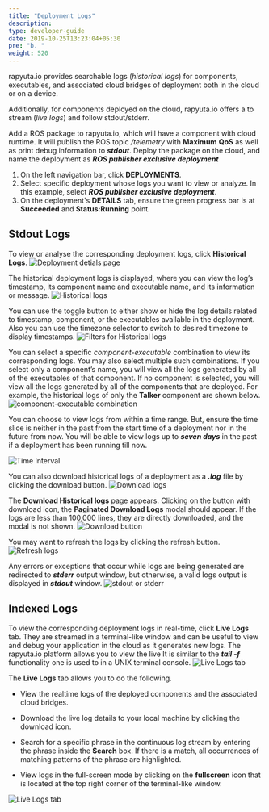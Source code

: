 ```yaml
---
title: "Deployment Logs"
description:
type: developer-guide
date: 2019-10-25T13:23:04+05:30
pre: "b. "
weight: 520
---
```

rapyuta.io provides searchable logs (*historical logs*) for
components, executables, and associated cloud bridges of deployment both in the cloud or on a device.

Additionally, for components deployed on the cloud, rapyuta.io offers a
to stream (*live logs*) and follow stdout/stderr.

Add a ROS package to rapyuta.io, which will have a component with
cloud runtime. It will publish the ROS topic _/telemetry_ with **Maximum** **QoS** as well as print debug information to ***stdout***. Deploy the package on the cloud, and name the deployment as
***ROS publisher exclusive deployment***

1. On the left navigation bar, click **DEPLOYMENTS**.
2. Select specific deployment whose logs you want to view or analyze.
   In this example, select ***ROS publisher exclusive deployment***.
3. On the deployment's **DETAILS** tab, ensure the green progress bar is at **Succeeded** and **Status:Running** point.

## Stdout Logs

To view or analyse the corresponding deployment logs, click **Historical Logs**.
![Deployment detials page](/images/core-concepts/logging/deployment-logs/historical-logs/deployment-hist-logs.png?classes=border,shadow&width=50pc)

The historical deployment logs is displayed, where you can view the log’s timestamp,
its component name and executable name, and its information or message.
![Historical logs](/images/core-concepts/logging/deployment-logs/historical-logs/hist-logs.png?classes=border,shadow&width=50pc)

You can use the toggle button to either show or hide the log details related to timestamp, component, or the executables available in the deployment. Also you can use the timezone selector to switch to desired timezone to display timestamps.
![Filters for Historical logs](/images/core-concepts/logging/deployment-logs/historical-logs/filter-hist-logs.png?classes=border,shadow&width=50pc)

You can select a specific *component-executable* combination to view its corresponding logs.
You may also select multiple such combinations. If you select only a component’s name, you will
view all the logs generated by all of the executables of that component. If no component is selected,
you will view all the logs generated by all of the components that are deployed. For example,
the historical logs of only the **Talker** component are shown below.
![component-executable combination](/images/core-concepts/logging/deployment-logs/historical-logs/cmpnt-exec-combo.png?classes=border,shadow&width=50pc)

You can choose to view logs from within a time range.
But, ensure the time slice is neither in the past from the start time of a deployment nor in the future from now. You will be able to view
logs up to ***seven days*** in the past if a deployment has been running till now.

![Time Interval](/images/core-concepts/logging/deployment-logs/historical-logs/time-range.png?classes=border,shadow&width=50pc)


You can also download historical logs of a deployment as a ***.log*** file by clicking the download button.
![Download logs](/images/core-concepts/logging/deployment-logs/historical-logs/download-button.png?classes=border,shadow&width=50pc)

The **Download Historical logs** page appears. Clicking on the button with download icon, the **Paginated Download Logs** modal should appear. If the logs are less than 100,000 lines, they are directly downloaded, and the modal is not shown.
![Download button](/images/core-concepts/logging/deployment-logs/historical-logs/download-lines-button.png?classes=border,shadow&width=30pc)  

You may want to refresh the logs by clicking the refresh button.
![Refresh logs](/images/core-concepts/logging/deployment-logs/historical-logs/refresh-button.png?classes=border,shadow&width=50pc)

Any errors or exceptions that occur while logs are being generated are redirected to ***stderr*** output window, but otherwise,
a valid logs output is displayed in ***stdout*** window.
![stdout or stderr](/images/core-concepts/logging/deployment-logs/historical-logs/stdout-stderr.png?classes=border,shadow&width=50pc)

## Indexed Logs
To view the corresponding deployment logs in real-time, click **Live Logs** tab. They are streamed in a terminal-like window and can be useful to view and debug your application in the cloud as it generates new logs. The rapyuta.io platform allows you to view the live 
It is similar to the ***tail -f*** functionality one is used to in a UNIX terminal console.
![Live Logs tab](/images/core-concepts/logging/deployment-logs/realtime-logs/deployment-live-logs.png?classes=border,shadow&width=50pc)


The **Live Logs** tab allows you to do the following.

* View the realtime logs of the deployed components and the associated cloud bridges.

* Download the live log details  to your local machine by clicking the download icon.

* Search for a specific phrase in the continuous log stream by entering the phrase inside the **Search** box. If there is a match, all occurrences of matching patterns of the phrase are highlighted.

* View logs in the full-screen mode by clicking on the **fullscreen** icon that is located at the top right corner of the terminal-like window.

![Live Logs tab](/images/core-concepts/logging/deployment-logs/live-logs.png?classes=border,shadow&width=50pc)

